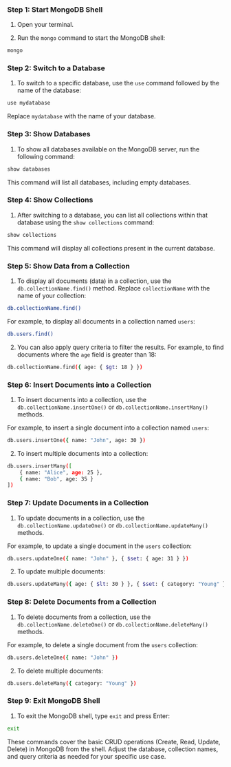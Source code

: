 ### Step 1: Start MongoDB Shell

1. Open your terminal.

2. Run the `mongo` command to start the MongoDB shell:

```bash
mongo
```

### Step 2: Switch to a Database

1. To switch to a specific database, use the `use` command followed by the name of the database:

```bash
use mydatabase
```

Replace `mydatabase` with the name of your database.

### Step 3: Show Databases

1. To show all databases available on the MongoDB server, run the following command:

```bash
show databases
```

This command will list all databases, including empty databases.

### Step 4: Show Collections

1. After switching to a database, you can list all collections within that database using the `show collections` command:

```bash
show collections
```

This command will display all collections present in the current database.

### Step 5: Show Data from a Collection

1. To display all documents (data) in a collection, use the `db.collectionName.find()` method. Replace `collectionName` with the name of your collection:

```bash
db.collectionName.find()
```

For example, to display all documents in a collection named `users`:

```bash
db.users.find()
```

2. You can also apply query criteria to filter the results. For example, to find documents where the `age` field is greater than 18:

```bash
db.collectionName.find({ age: { $gt: 18 } })
```

### Step 6: Insert Documents into a Collection

1. To insert documents into a collection, use the `db.collectionName.insertOne()` or `db.collectionName.insertMany()` methods.

For example, to insert a single document into a collection named `users`:

```bash
db.users.insertOne({ name: "John", age: 30 })
```

2. To insert multiple documents into a collection:

```bash
db.users.insertMany([
    { name: "Alice", age: 25 },
    { name: "Bob", age: 35 }
])
```

### Step 7: Update Documents in a Collection

1. To update documents in a collection, use the `db.collectionName.updateOne()` or `db.collectionName.updateMany()` methods.

For example, to update a single document in the `users` collection:

```bash
db.users.updateOne({ name: "John" }, { $set: { age: 31 } })
```

2. To update multiple documents:

```bash
db.users.updateMany({ age: { $lt: 30 } }, { $set: { category: "Young" } })
```

### Step 8: Delete Documents from a Collection

1. To delete documents from a collection, use the `db.collectionName.deleteOne()` or `db.collectionName.deleteMany()` methods.

For example, to delete a single document from the `users` collection:

```bash
db.users.deleteOne({ name: "John" })
```

2. To delete multiple documents:

```bash
db.users.deleteMany({ category: "Young" })
```

### Step 9: Exit MongoDB Shell

1. To exit the MongoDB shell, type `exit` and press Enter:

```bash
exit
```

These commands cover the basic CRUD operations (Create, Read, Update, Delete) in MongoDB from the shell. Adjust the database, collection names, and query criteria as needed for your specific use case.
